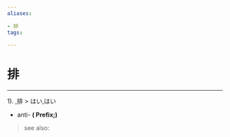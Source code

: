 ```yaml
---
aliases:
    
- 排
tags:
    
---
```


# 排
---
1).
,排 > はい,はい

- anti-
**( Prefix;)**
> see also: 
            